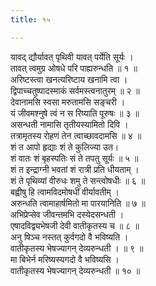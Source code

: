 ```yaml
---
title: १५

---
```

यावद् द्यौर्यावत् पृथिवी यावत् पर्येति सूर्यः ।  
तावत् त्वमुग्र ओषधे परि पाह्यरुन्धति ॥ १ ॥  
अरिष्टस्त्वा खनत्यरिष्टाय खनामि त्वा ।  
द्विपाच्चतुष्पादस्माकं सर्वमस्त्वनातुरम् ॥ २ ॥  
देवानामसि स्वसा मरुतामसि सङ्चरी ।  
यं जीवमश्नुषे त्वं न स रिष्याति पूरुषः ॥ ३ ॥  
असन्धती नामासि तृतीयस्यामितो दिवि ।  
तत्रामृतस्य रोहणं तेन त्वाच्छावदामसि ॥ ४ ॥  
शं त आपो हृद्याः शं ते कुलिज्या उत।  
शं वातः शं बृहस्पतिः सं ते तपतु सूर्यः ॥ ५ ॥  
शं त इन्द्राग्नी भवतां शं रात्री प्रति धीयताम् ।  
शं ते पृथिव्यां वीरुधः शमु ते सन्त्वोषधीः ॥ ६ ॥  
बह्वीषु हि त्वामविदमोषधीं वीर्यावतीम् ।  
अरुन्धति त्वामाहार्षमितो मा पारयानिति ॥ ७ ॥  
अभिप्रेप्सेव जीवन्तमभि दस्येदसन्धती ।  
एषादविद्व्यभेषजी देवी वातीकृतस्य च ॥ ८ ॥  
अनु षिञ्च नस्तत् कुर्वगदो वै भविष्यति ।  
वातीकृतस्य भेषज्यागन् देव्यरुन्धती । ॥ ९ ॥  
मा बिभेर्न मरिष्यस्यगदो वै भविष्यसि ।  
वातीकृतस्य भेषज्यागन् देव्यरुन्धती ॥ १० ॥  